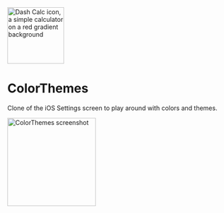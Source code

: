 <img width="128" alt="Dash Calc icon, a simple calculator on a red gradient background" src="https://github.com/bikrrr/ColorThemes/assets/2607653/6ca6da0d-f59b-438e-9da6-7195485a2709">

# ColorThemes
Clone of the iOS Settings screen to play around with colors and themes.

<img width="200" alt="ColorThemes screenshot" src="https://github.com/bikrrr/ColorThemes/assets/2607653/c13390fc-a29b-48ef-b4e9-eaec2d3a9978">
